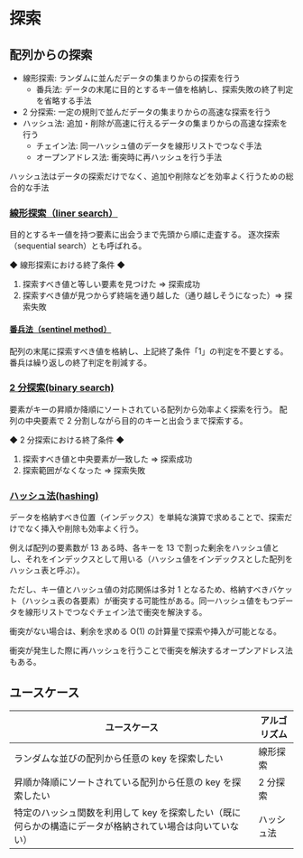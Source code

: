 # 探索

## 配列からの探索

- 線形探索: ランダムに並んだデータの集まりからの探索を行う
  - 番兵法: データの末尾に目的とするキー値を格納し、探索失敗の終了判定を省略する手法
- 2 分探索: 一定の規則で並んだデータの集まりからの高速な探索を行う
- ハッシュ法: 追加・削除が高速に行えるデータの集まりからの高速な探索を行う
  - チェイン法: 同一ハッシュ値のデータを線形リストでつなぐ手法
  - オープンアドレス法: 衝突時に再ハッシュを行う手法

ハッシュ法はデータの探索だけでなく、追加や削除などを効率よく行うための総合的な手法

### [線形探索（liner search）](linerSearch.ts)

目的とするキー値を持つ要素に出会うまで先頭から順に走査する。
逐次探索（sequential search）とも呼ばれる。

◆ 線形探索における終了条件 ◆
1. 探索すべき値と等しい要素を見つけた => 探索成功
2. 探索すべき値が見つからず終端を通り越した（通り越しそうになった）=> 探索失敗

#### [番兵法（sentinel method）](linerSearchSentinel.ts)

配列の末尾に探索すべき値を格納し、上記終了条件「1」の判定を不要とする。
番兵は繰り返しの終了判定を削減する。

### [2 分探索(binary search)](binarySearch.ts)

要素がキーの昇順か降順にソートされている配列から効率よく探索を行う。
配列の中央要素で 2 分割しながら目的のキーと出会うまで探索する。

◆ 2 分探索における終了条件 ◆
1. 探索すべき値と中央要素が一致した => 探索成功
2. 探索範囲がなくなった => 探索失敗

### [ハッシュ法(hashing)](chainHash.ts)

データを格納すべき位置（インデックス）を単純な演算で求めることで、探索だけでなく挿入や削除も効率よく行う。

例えば配列の要素数が 13 ある時、各キーを 13 で割った剰余をハッシュ値とし、それをインデックスとして用いる（ハッシュ値をインデックスとした配列をハッシュ表と呼ぶ）。

ただし、キー値とハッシュ値の対応関係は多対 1 となるため、格納すべきバケット（ハッシュ表の各要素）が衝突する可能性がある。同一ハッシュ値をもつデータを線形リストでつなぐチェイン法で衝突を解決する。

衝突がない場合は、剰余を求める O(1) の計算量で探索や挿入が可能となる。

衝突が発生した際に再ハッシュを行うことで衝突を解決するオープンアドレス法もある。

## ユースケース

| ユースケース | アルゴリズム |
| --- | --- |
| ランダムな並びの配列から任意の key を探索したい | 線形探索 |
| 昇順か降順にソートされている配列から任意の key を探索したい | 2 分探索 |
| 特定のハッシュ関数を利用して key を探索したい（既に何らかの構造にデータが格納されてい場合は向いていない） | ハッシュ法 |
